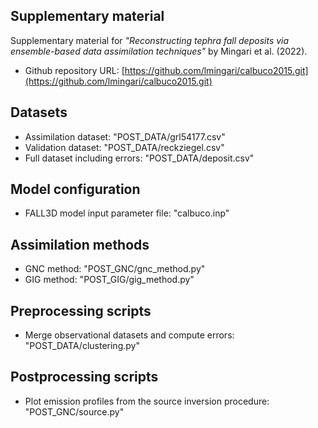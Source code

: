 Supplementary material
----------------------

Supplementary material for _"Reconstructing tephra fall deposits via ensemble-based data assimilation techniques"_ by Mingari et al. (2022).

* Github repository URL: [https://github.com/lmingari/calbuco2015.git](https://github.com/lmingari/calbuco2015.git)

Datasets
--------

* Assimilation dataset: "POST_DATA/grl54177.csv"
* Validation dataset: "POST_DATA/reckziegel.csv"
* Full dataset including errors: "POST_DATA/deposit.csv"

Model configuration
-------------------

* FALL3D model input parameter file: "calbuco.inp"

Assimilation methods
--------------------

* GNC method: "POST_GNC/gnc_method.py"
* GIG method: "POST_GIG/gig_method.py"

Preprocessing scripts
---------------------

* Merge observational datasets and compute errors: "POST_DATA/clustering.py"

Postprocessing scripts
----------------------

* Plot emission profiles from the source inversion procedure: "POST_GNC/source.py"
